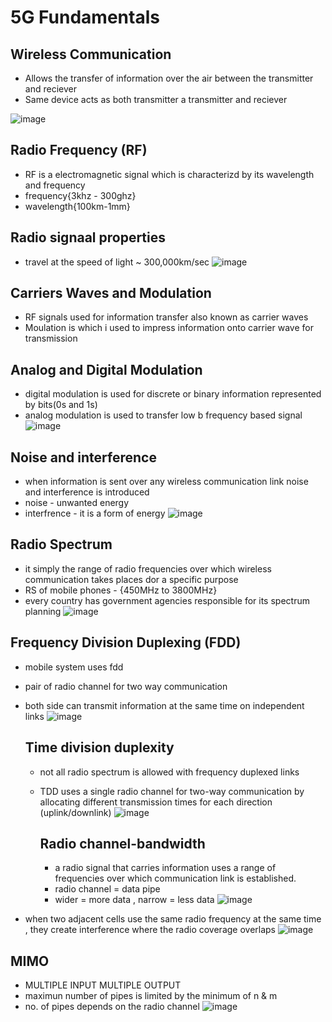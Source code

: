 # 5G Fundamentals

## Wireless Communication
 - Allows the transfer of information over the air between the transmitter and reciever
 - Same device acts as both transmitter a transmitter and reciever
   
![image](https://github.com/user-attachments/assets/ea6952bf-02ba-4dff-89c0-d6828a6ad403)

## Radio Frequency (RF)
 - RF is a electromagnetic signal which is characterizd by its wavelength and frequency
 - frequency{3khz - 300ghz}
 - wavelength{100km-1mm}

## Radio signaal properties
- travel at the speed of light ~ 300,000km/sec
 ![image](https://github.com/user-attachments/assets/00f286f1-4b7a-4f6a-b171-011c06a351fa)

## Carriers Waves and Modulation
- RF signals used for information transfer also known as carrier waves
- Moulation is which i used to impress information onto carrier wave for transmission
## Analog and Digital Modulation
- digital modulation is used for discrete or binary information represented by bits(0s and 1s)
- analog modulation is used to transfer low b frequency based signal
  ![image](https://github.com/user-attachments/assets/f73593da-ed93-40d3-b7b1-5981a251aee8)

## Noise and interference
- when information is sent over any wireless communication link noise and interference is introduced
- noise - unwanted energy
- interfrence - it is a form of energy 
![image](https://github.com/user-attachments/assets/916dcffa-76bf-44b7-8ae6-a72430563cc9)

## Radio Spectrum
- it simply the range of radio frequencies over which wireless communication takes places dor a specific purpose
- RS of mobile phones - {450MHz to 3800MHz}
- every country has government agencies responsible for its spectrum planning
  ![image](https://github.com/user-attachments/assets/6dca53de-a4da-4187-9bc3-c6eb462447cb)
## Frequency Division Duplexing (FDD)
- mobile system uses fdd
- pair of radio channel for two way communication
- both side can transmit information at the same time on independent links
  ![image](https://github.com/user-attachments/assets/dd2e2d80-06f7-4234-a6d5-9090b42852e3)

  ## Time division duplexity
  - not all radio spectrum is allowed with frequency duplexed links
  - TDD uses a single radio channel for two-way communication by allocating different transmission times for each direction (uplink/downlink)
    ![image](https://github.com/user-attachments/assets/444c6fed-9bec-4af5-bb9d-a0dd640926f0)

    ## Radio channel-bandwidth
    - a radio signal that carries information uses a range of frequencies over which communication link is established.
    - radio channel = data pipe
    - wider = more data , narrow = less data
      ![image](https://github.com/user-attachments/assets/38d4092a-5338-4e2b-bca8-31ba9d38e5b5)

 - when two adjacent cells use the same radio frequency at the same time , they create interference where the radio coverage overlaps
   ![image](https://github.com/user-attachments/assets/9848a3b3-ccf3-4b3e-986f-f5eebfe6e9cd)

## MIMO
 - MULTIPLE INPUT MULTIPLE OUTPUT
 - maximun number of pipes is limited by the minimum of n & m
 - no. of pipes depends on the radio channel
   ![image](https://github.com/user-attachments/assets/f0fcb444-017c-45c6-b6fb-b0d2eff3b0aa)








